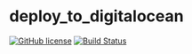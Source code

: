 # deploy_to_digitalocean

[![GitHub license](https://img.shields.io/badge/license-MIT-blue.svg)](https://github.com/jandreyserrano/deploy_to_digitalocean/blob/master/LICENSE) [![Build Status](https://travis-ci.com/jandreyserrano/deploy_to_digitalocean.svg?branch=master)](https://travis-ci.com/jandreyserrano/deploy_to_digitalocean) 

